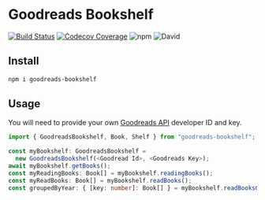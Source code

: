 # Goodreads Bookshelf

[![Build Status](https://travis-ci.com/brombaut/goodreads-bookshelf.svg?branch=main)](https://travis-ci.com/brombaut/goodreads-bookshelf)
[![Codecov Coverage](https://img.shields.io/codecov/c/github/brombaut/goodreads-bookshelf/coverage.svg?style=flat-square)](https://codecov.io/gh/brombaut/goodreads-bookshelf/)
![npm](https://img.shields.io/npm/v/goodreads-bookshelf?color=blue)
![David](https://img.shields.io/david/brombaut/goodreads-bookshelf)

## Install

```bash
npm i goodreads-bookshelf
```

## Usage

You will need to provide your own [Goodreads API](https://www.goodreads.com/api) developer ID and key.

```typescript
import { GoodreadsBookshelf, Book, Shelf } from "goodreads-bookshelf";

const myBookshelf: GoodreadsBookshelf =
  new GoodreadsBookshelf(<Goodread Id>, <Goodreads Key>);
await myBookshelf.getBooks();
const myReadingBooks: Book[] = myBookshelf.readingBooks();
const myReadBooks: Book[] = myBookshelf.readBooks();
const groupedByYear: { [key: number]: Book[] } = myBookshelf.readBooksGroupedByYear();

```
